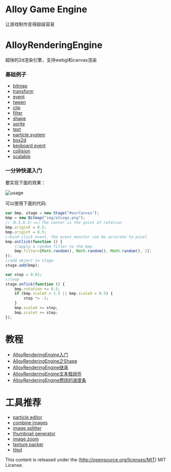 Alloy Game Engine
=================

让游戏制作变得超级容易

AlloyRenderingEngine
=================
超快的2d渲染引擎，支持webgl和canvas渲染

### 基础例子

* [bitmap](http://alloyteam.github.io/AlloyGameEngine/example/bitmap.html) 
* [transform](http://alloyteam.github.io/AlloyGameEngine/example/transform.html) 
* [event](http://alloyteam.github.io/AlloyGameEngine/example/event.html) 
* [tween](http://alloyteam.github.io/AlloyGameEngine/example/tween.html) 
* [clip](http://alloyteam.github.io/AlloyGameEngine/example/clip.html) 
* [filter](http://alloyteam.github.io/AlloyGameEngine/example/filter.html) 
* [shape](http://alloyteam.github.io/AlloyGameEngine/example/shape.html) 
* [sprite](http://alloyteam.github.io/AlloyGameEngine/example/sprite.html) 
* [text](http://alloyteam.github.io/AlloyGameEngine/example/text.html) 
* [particle system](http://alloyteam.github.io/AlloyGameEngine/example/particlesystem.html) 
* [box2d](http://alloyteam.github.io/AlloyGameEngine/example/box2d.html) 
* [keyboard event](http://alloyteam.github.io/AlloyGameEngine/example/keyboardevents.html) 
* [collision](http://alloyteam.github.io/AlloyGameEngine/example/collision.html) 
* [scalable](http://alloyteam.github.io/AlloyGameEngine/example/scalable.html)


### 一分钟快速入门
要实现下面的效果：

![usage](https://raw.githubusercontent.com/AlloyTeam/AlloyGameEngine/master/AlloyRenderingEngine/example/asset/img/usage2.gif)

可以使用下面的代码:

```javascript
var bmp, stage = new Stage("#ourCanvas");
bmp = new Bitmap("img/atLogo.png");
//（0.5,0.5）==〉The center is the point of rotation
bmp.originX = 0.5;
bmp.originY = 0.5;
//bind click event, the event monitor can be accurate to pixel
bmp.onClick(function () {
    //apply a random filter to the bmp
    bmp.filter=[Math.random(), Math.random(), Math.random(), 1];
});
//add object to stage
stage.add(bmp);

var step = 0.01;
//loop
stage.onTick(function () {
    bmp.rotation += 0.5;
    if (bmp.scaleX > 1.5 || bmp.scaleX < 0.5) {
        step *= -1;
    }
    bmp.scaleX += step;
    bmp.scaleY += step;
});
```

教程
=================
* [AlloyRenderingEngine入门](http://www.alloyteam.com/2015/04/6726/)
* [AlloyRenderingEngine之Shape](http://www.alloyteam.com/2015/04/alloyrenderingengine-zhi-shape/)
* [AlloyRenderingEngine继承](http://www.alloyteam.com/2015/04/alloyrenderingengine-ji-cheng/)
* [AlloyRenderingEngine文本框组件](http://www.alloyteam.com/2015/05/alloyrenderingengine-wen-ben-kuang-zu-jian/)
* [AlloyRenderingEngine燃烧的进度条](http://www.alloyteam.com/2015/05/alloyrenderingengine-ran-shao-di-jin-du-tiao/)

工具推荐
=================
* [particle editor](http://alloyteam.github.io/AlloyGameEngine/pe/)
* [combine images](http://kmdjs.github.io/combineimages/)
* [image splitter](http://kmdjs.github.io/imagesplitter/)
* [thumbnail generator](http://kmdjs.github.io/thumbnailgenerator/)
* [image zoom](http://kmdjs.github.io/zoom/)
* [texture packer](https://www.codeandweb.com/texturepacker)
* [tiled](http://www.mapeditor.org/)

This content is released under the (http://opensource.org/licenses/MIT) MIT License.

